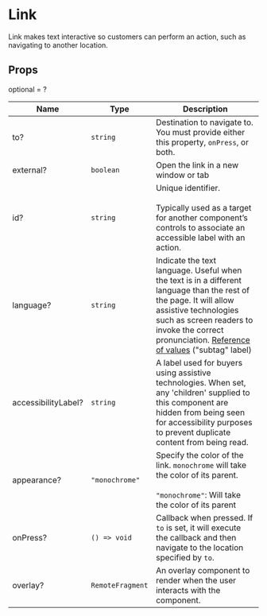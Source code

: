 # Link

Link makes text interactive so customers can perform an action, such as navigating to another location.

## Props

optional = ?

| Name                | Type                        | Description                                                                                                                                                                                                                                                                                                                                |
| ------------------- | --------------------------- | ------------------------------------------------------------------------------------------------------------------------------------------------------------------------------------------------------------------------------------------------------------------------------------------------------------------------------------------ |
| to?                 | <code>string</code>         | Destination to navigate to. You must provide either this property, `onPress`, or both.                                                                                                                                                                                                                                                     |
| external?           | <code>boolean</code>        | Open the link in a new window or tab                                                                                                                                                                                                                                                                                                       |
| id?                 | <code>string</code>         | Unique identifier.<br /><br />Typically used as a target for another component’s controls to associate an accessible label with an action.                                                                                                                                                                                                 |
| language?           | <code>string</code>         | Indicate the text language. Useful when the text is in a different language than the rest of the page. It will allow assistive technologies such as screen readers to invoke the correct pronunciation. [Reference of values](https://www.iana.org/assignments/language-subtag-registry/language-subtag-registry) (&#34;subtag&#34; label) |
| accessibilityLabel? | <code>string</code>         | A label used for buyers using assistive technologies. When set, any 'children' supplied to this component are hidden from being seen for accessibility purposes to prevent duplicate content from being read.                                                                                                                              |
| appearance?         | <code>"monochrome"</code>   | Specify the color of the link. `monochrome` will take the color of its parent.<br /><br /><code>"monochrome"</code>: Will take the color of its parent                                                                                                                                                                                     |
| onPress?            | <code>() => void</code>     | Callback when pressed. If `to` is set, it will execute the callback and then navigate to the location specified by `to`.                                                                                                                                                                                                                   |
| overlay?            | <code>RemoteFragment</code> | An overlay component to render when the user interacts with the component.                                                                                                                                                                                                                                                                 |
